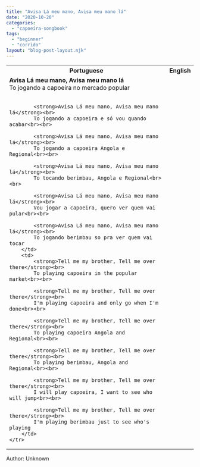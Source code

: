 ```yaml
---
title: "Avisa Lá meu mano, Avisa meu mano lá"
date: "2020-10-20"
categories: 
  - "capoeira-songbook"
tags: 
  - "beginner"
  - "corrido"
layout: "blog-post-layout.njk"
---
```


<table class="capoeira-table">
    <tr class="header-row">
        <th>Portuguese</th>
        <th>English</th>
    </tr>
    <tr>
        <td>
            <strong>Avisa Lá meu mano, Avisa meu mano lá</strong><br>
            To jogando a capoeira no mercado popular<br><br>
            
            <strong>Avisa Lá meu mano, Avisa meu mano lá</strong><br>
            To jogando a capoeira e só vou quando acabar<br><br>
            
            <strong>Avisa Lá meu mano, Avisa meu mano lá</strong><br>
            To jogando a capoeira Angola e Regional<br><br>
            
            <strong>Avisa Lá meu mano, Avisa meu mano lá</strong><br>
            To tocando berimbau, Angola e Regional<br><br>
            
            <strong>Avisa Lá meu mano, Avisa meu mano lá</strong><br>
            Vou jogar a capoeira, quero ver quem vai pular<br><br>
            
            <strong>Avisa Lá meu mano, Avisa meu mano lá</strong><br>
            To jogando berimbau so pra ver quem vai tocar
        </td>
        <td>
            <strong>Tell me my brother, Tell me over there</strong><br>
            To playing capoeira in the popular market<br><br>
            
            <strong>Tell me my brother, Tell me over there</strong><br>
            I'm playing capoeira and only go when I'm done<br><br>
            
            <strong>Tell me my brother, Tell me over there</strong><br>
            To playing capoeira Angola and Regional<br><br>
            
            <strong>Tell me my brother, Tell me over there</strong><br>
            To playing berimbau, Angola and Regional<br><br>
            
            <strong>Tell me my brother, Tell me over there</strong><br>
            I will play capoeira, I want to see who will jump<br><br>
            
            <strong>Tell me my brother, Tell me over there</strong><br>
            I'm playing berimbau just to see who's playing
        </td>
    </tr>
</table>

<figcaption>
Author: Unknown
</figcaption>